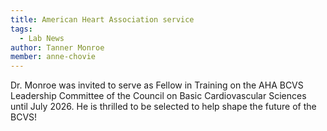 ```yaml
---
title: American Heart Association service
tags:
  - Lab News
author: Tanner Monroe
member: anne-chovie
---
```



Dr. Monroe was invited to serve as Fellow in Training on the AHA BCVS Leadership Committee of the Council on Basic Cardiovascular Sciences until July 2026. He is thrilled to be selected to help shape the future of the BCVS!
